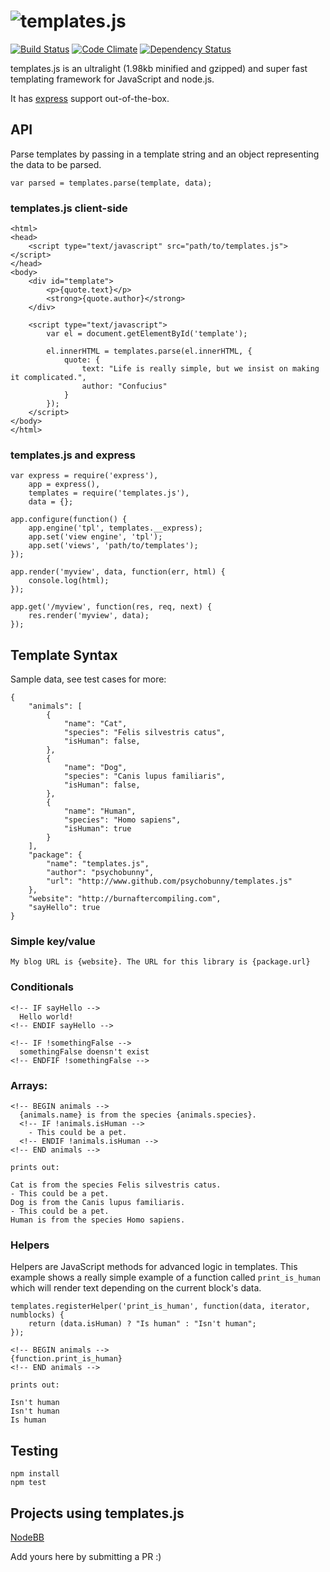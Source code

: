 # <img alt="templates.js" src="http://i.imgur.com/vVyRepC.png" />
[![Build Status](https://travis-ci.org/psychobunny/templates.js.png?branch=master)](https://travis-ci.org/psychobunny/templates.js)
[![Code Climate](https://codeclimate.com/github/psychobunny/templates.js.png)](https://codeclimate.com/github/psychobunny/templates.js)
[![Dependency Status](https://david-dm.org/psychobunny/templates.js.png)](https://david-dm.org/psychobunny/templates.js)

templates.js is an ultralight (1.98kb minified and gzipped) and super fast templating framework for JavaScript and node.js.

It has [express](http://expressjs.com/) support out-of-the-box.

## API

Parse templates by passing in a template string and an object representing the data to be parsed.

```
var parsed = templates.parse(template, data);
```

### templates.js client-side

```
<html>
<head>
	<script type="text/javascript" src="path/to/templates.js"></script>
</head>
<body>
	<div id="template">
		<p>{quote.text}</p>
		<strong>{quote.author}</strong>
	</div>

	<script type="text/javascript">
		var el = document.getElementById('template');

		el.innerHTML = templates.parse(el.innerHTML, {
			quote: {
				text: "Life is really simple, but we insist on making it complicated.",
				author: "Confucius"
			}
		});
	</script>
</body>
</html>
```

### templates.js and express

```
var express = require('express'),
	app = express(),
	templates = require('templates.js'),
	data = {};

app.configure(function() {
	app.engine('tpl', templates.__express);
	app.set('view engine', 'tpl');
	app.set('views', 'path/to/templates');
});

app.render('myview', data, function(err, html) {
	console.log(html);
});

app.get('/myview', function(res, req, next) {
	res.render('myview', data);
});
```


## Template Syntax
Sample data, see test cases for more:

```
{
	"animals": [
		{
			"name": "Cat",
			"species": "Felis silvestris catus",
			"isHuman": false,
		},
		{
			"name": "Dog",
			"species": "Canis lupus familiaris",
			"isHuman": false,
		},
		{
			"name": "Human",
			"species": "Homo sapiens",
			"isHuman": true
		}
	],
	"package": {
		"name": "templates.js",
		"author": "psychobunny",
		"url": "http://www.github.com/psychobunny/templates.js"
	},
	"website": "http://burnaftercompiling.com",
	"sayHello": true
}
```

### Simple key/value
```
My blog URL is {website}. The URL for this library is {package.url}
```

### Conditionals
```
<!-- IF sayHello -->
  Hello world!
<!-- ENDIF sayHello -->

<!-- IF !somethingFalse -->
  somethingFalse doensn't exist
<!-- ENDFIF !somethingFalse -->
```

### Arrays:
```
<!-- BEGIN animals -->
  {animals.name} is from the species {animals.species}.
  <!-- IF !animals.isHuman -->
    - This could be a pet.
  <!-- ENDIF !animals.isHuman -->
<!-- END animals -->

prints out:

Cat is from the species Felis silvestris catus.
- This could be a pet.
Dog is from the Canis lupus familiaris.
- This could be a pet.
Human is from the species Homo sapiens.
```

### Helpers

Helpers are JavaScript methods for advanced logic in templates. This example shows a really simple example of a function called `print_is_human` which will render text depending on the current block's data.

```
templates.registerHelper('print_is_human', function(data, iterator, numblocks) {
	return (data.isHuman) ? "Is human" : "Isn't human";
});

<!-- BEGIN animals -->
{function.print_is_human}
<!-- END animals -->

prints out:

Isn't human
Isn't human
Is human
```

## Testing

    npm install
    npm test

## Projects using templates.js

[NodeBB](http://www.nodebb.org)

Add yours here by submitting a PR :)
